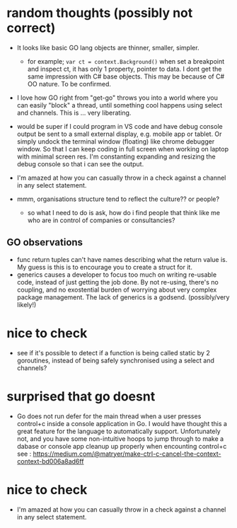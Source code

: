 # random thoughts (possibly not correct)

-   It looks like basic GO lang objects are thinner, smaller, simpler.

    -   for example; `var ct = context.Background()` when set a breakpoint and inspect
        ct, it has only 1 property, pointer to data. I dont get the same impression with C# base objects. This may be because of C# OO nature. To be confirmed.

-   I love how GO right from "get-go" throws you into a world where you can easily "block" a thread, until something cool happens using select and channels. This is ... very liberating.

-   would be super if I could program in VS code and have debug console output be sent
    to a small external display, e.g. mobile app or tablet. Or simply undock the
    terminal window (floating) like chrome debugger window.
    So that I can keep coding in full screen when working on laptop with minimal screen res.
    I'm constanting expanding and resizing the debug console so that i can see the output.

-   I'm amazed at how you can casually throw in a check against a channel in any select statement.

-   mmm, organisations structure tend to reflect the culture?? or people?
    -   so what I need to do is ask, how do i find people that think like me who are
        in control of companies or consultancies?

## GO observations

-   func return tuples can't have names describing what the return value is. My guess is this is to encourage you to create a struct for it.
-   generics causes a developer to focus too much on writing re-usable code, instead of just getting the job done. By not re-using, there's no coupling, and no exostential burden of worrying about very complex package management. The lack of generics is a godsend. (possibly/very likely!)

# nice to check

-   see if it's possible to detect if a function is being called static by 2 goroutines, instead of being safely synchronised using a select and channels?

# surprised that go doesnt

-   Go does not run defer for the main thread when a user presses control+c inside a console application in Go. I would have thought this a great feature for the language to automatically support. Unfortunately not, and you have some non-intuitive hoops to jump through to make a dabase or console app cleanup up properly when encounting control+c see : https://medium.com/@matryer/make-ctrl-c-cancel-the-context-context-bd006a8ad6ff

# nice to check

-   I'm amazed at how you can casually throw in a check against a channel in any select statement.
